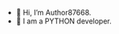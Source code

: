 - 👋 Hi, I’m Author87668.
- 👀 I am a PYTHON developer.
<!--📫 At author87668@foxmail.com to contact me.-->
<!---
Author87668/Author87668 is a ✨ special ✨ repository because its `README.md` (this file) appears on your GitHub profile.
You can click the Preview link to take a look at your changes.
--->
